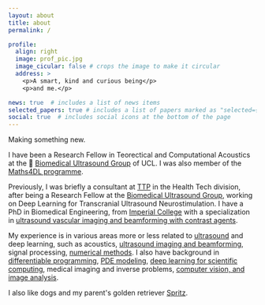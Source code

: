 ```yaml
---
layout: about
title: about
permalink: /

profile:
  align: right
  image: prof_pic.jpg
  image_cicular: false # crops the image to make it circular
  address: >
    <p>A smart, kind and curious being</p>
    <p>and me.</p>

news: true  # includes a list of news items
selected_papers: true # includes a list of papers marked as "selected={true}"
social: true  # includes social icons at the bottom of the page
---
```


Making something new.

I have been a Research Fellow in Teorectical and Computational Acoustics at the 🐛 [Biomedical Ultrasound Group](https://bug.medphys.ucl.ac.uk) of UCL. I was also member of the [Maths4DL programme](https://maths4dl.ac.uk/team-member/antonio-stanziola).

Previously, I was briefly a consultant at [TTP](https://www.ttp.com/) in the Health Tech division, after being a Research Fellow at the [Biomedical Ultrasound Group](http://bug.medphys.ucl.ac.uk), working on Deep Learning for Transcranial Ultrasound Neurostimulation. I have a PhD in Biomedical Engineering, from [Imperial College](https://tanglab.bg.ic.ac.uk/) with a specialization in [ultrasound vascular imaging and beamforming with contrast agents](https://spiral.imperial.ac.uk/handle/10044/1/78639).

My experience is in various areas more or less related to [ultrasound](https://ieeexplore.ieee.org/document/7426573) and deep learning, such as acoustics, [ultrasound imaging and beamforming](https://pubmed.ncbi.nlm.nih.gov/29994061/), signal processing, [numerical methods](https://arxiv.org/pdf/2212.04948.pdf). I also have background in [differentiable programming](https://arxiv.org/abs/2111.05218), [PDE modeling](https://github.com/ucl-bug/jwave), [deep learning for scientific computing](https://www.sciencedirect.com/science/article/pii/S0021999121003259), medical imaging and inverse problems, [computer vision, and image analysis](https://ieeexplore.ieee.org/abstract/document/7164062).


I also like dogs and my parent's golden retriever [Spritz](https://www.instagram.com/ahperospritz/).
